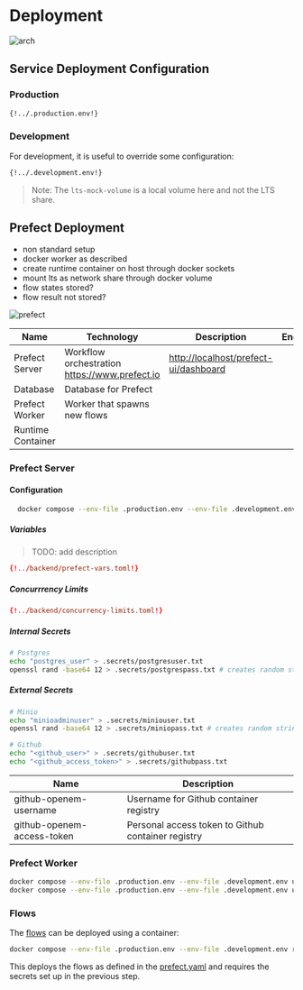 # Deployment

![arch](deployment.drawio)




## Service Deployment Configuration

### Production

```bash
{!../.production.env!}
```

### Development

For development, it is useful to override some configuration:

```bash
{!../.development.env!}
```

> Note: The `lts-mock-volume` is a local volume here and not the LTS share.

## Prefect Deployment

- non standard setup
- docker worker as described
- create runtime container on host through docker sockets
- mount lts as network share through docker volume
- flow states stored?
- flow result not stored?

<!-- ```yaml
{!../backend/prefect.yaml!}
``` -->

![prefect](prefect.drawio)

| Name              | Technology                                      | Description                             | Endpoint |
| ----------------- | ----------------------------------------------- | --------------------------------------- | -------- |
| Prefect Server    | Workflow orchestration <https://www.prefect.io> | <http://localhost/prefect-ui/dashboard> |          |
| Database          | Database for Prefect                            |                                         |          |
| Prefect Worker    | Worker that spawns new flows                    |                                         |          |
| Runtime Container |                                                 |                                         |          |

### Prefect Server

#### Configuration

  ```bash
    docker compose --env-file .production.env --env-file .development.env run --rm prefect-config
  ```

##### Variables

> TODO: add description 

```toml
{!../backend/prefect-vars.toml!}
```

##### Concurrrency Limits

```toml
{!../backend/concurrency-limits.toml!}
```

##### Internal Secrets

```bash
# Postgres
echo "postgres_user" > .secrets/postgresuser.txt
openssl rand -base64 12 > .secrets/postgrespass.txt # creates random string
```

##### External Secrets

```bash
# Minio
echo "minioadminuser" > .secrets/miniouser.txt
openssl rand -base64 12 > .secrets/miniopass.txt # creates random string

# Github
echo "<github_user>" > .secrets/githubuser.txt
echo "<github_access_token>" > .secrets/githubpass.txt
```

| Name                       | Description                                        |
| -------------------------- | -------------------------------------------------- |
| github-openem-username     | Username for Github container registry             |
| github-openem-access-token | Personal access token to Github container registry |

### Prefect Worker

```bash
docker compose --env-file .production.env --env-file .development.env up -d prefect-archival-worker
docker compose --env-file .production.env --env-file .development.env up -d prefect-retrieval-worker
```

### Flows

The [flows](../backend/archiver/flows/__init__.py) can be deployed using a container:

```bash
docker compose --env-file .production.env --env-file .development.env run --rm prefect-flows-deployment
```

This deploys the flows as defined in the [prefect.yaml](https://github.com/SwissOpenEM/ScopeMArchiver/backend/prefect.yaml) and requires the secrets set up in the previous step.
